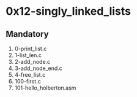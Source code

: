 # 0x12-singly\_linked\_lists

## Mandatory
1. 0-print\_list.c
2. 1-list\_len.c
3. 2-add\_node.c
4. 3-add\_node\_end.c
5. 4-free\_list.c
6. 100-first.c
7. 101-hello\_holberton.asm

